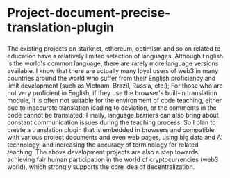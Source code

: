# Project-document-precise-translation-plugin
###
The existing projects on starknet, ethereum, optimism and so on related to education have a relatively limited selection of languages. Although English is the world's common language, there are rarely more language versions available. I know that there are actually many loyal users of web3 in many countries around the world who suffer from their English proficiency and limit development (such as Vietnam, Brazil, Russia, etc.); For those who are not very proficient in English, if they use the browser's built-in translation module, it is often not suitable for the environment of code teaching, either due to inaccurate translation leading to deviation, or the comments in the code cannot be translated; Finally, language barriers can also bring about constant communication issues during the teaching process. So I plan to create a translation plugin that is embedded in browsers and compatible with various project documents and even web pages, using big data and AI technology, and increasing the accuracy of terminology for related teaching.
The above development projects are also a step towards achieving fair human participation in the world of cryptocurrencies (web3 world), which strongly supports the core idea of decentralization.
###
